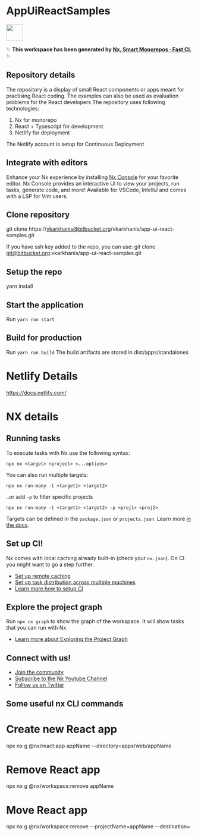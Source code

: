 # AppUiReactSamples

<a alt="Nx logo" href="https://nx.dev" target="_blank" rel="noreferrer"><img src="https://raw.githubusercontent.com/nrwl/nx/master/images/nx-logo.png" width="45"></a>

✨ **This workspace has been generated by [Nx, Smart Monorepos · Fast CI.](https://nx.dev)** ✨

## Repository details

The repository is a display of small React components or apps meant for practising React coding. The examples can also be used as evaluation problems for the React developers
The repository uses following technologies:

1. Nx for monorepo
2. React + Typescript for development
3. Netlify for deployment

The Netlify account is setup for Continuous Deployment

## Integrate with editors

Enhance your Nx experience by installing [Nx Console](https://nx.dev/nx-console) for your favorite editor. Nx Console
provides an interactive UI to view your projects, run tasks, generate code, and more! Available for VSCode, IntelliJ and
comes with a LSP for Vim users.

## Clone repository

git clone https://vkarkhanis@bitbucket.org/vkarkhanis/app-ui-react-samples.git

If you have ssh key added to the repo, you can use:
git clone git@bitbucket.org:vkarkhanis/app-ui-react-samples.git

## Setup the repo

yarn install

## Start the application

Run `yarn run start`

## Build for production

Run `yarn run build`
The build artifacts are stored in dist/apps/standalones

# Netlify Details

https://docs.netlify.com/

# NX details

## Running tasks

To execute tasks with Nx use the following syntax:

```
npx nx <target> <project> <...options>
```

You can also run multiple targets:

```
npx nx run-many -t <target1> <target2>
```

..or add `-p` to filter specific projects

```
npx nx run-many -t <target1> <target2> -p <proj1> <proj2>
```

Targets can be defined in the `package.json` or `projects.json`. Learn more [in the docs](https://nx.dev/features/run-tasks).

## Set up CI!

Nx comes with local caching already built-in (check your `nx.json`). On CI you might want to go a step further.

- [Set up remote caching](https://nx.dev/features/share-your-cache)
- [Set up task distribution across multiple machines](https://nx.dev/nx-cloud/features/distribute-task-execution)
- [Learn more how to setup CI](https://nx.dev/recipes/ci)

## Explore the project graph

Run `npx nx graph` to show the graph of the workspace.
It will show tasks that you can run with Nx.

- [Learn more about Exploring the Project Graph](https://nx.dev/core-features/explore-graph)

## Connect with us!

- [Join the community](https://nx.dev/community)
- [Subscribe to the Nx Youtube Channel](https://www.youtube.com/@nxdevtools)
- [Follow us on Twitter](https://twitter.com/nxdevtools)

## Some useful nx CLI commands

# Create new React app

npx nx g @nx/react:app appName --directory=apps/web/appName

# Remove React app

npx nx g @nx/workspace:remove appName

# Move React app

npx nx g @nx/workspace:remove --projectName=appName --destination=<newDir>
